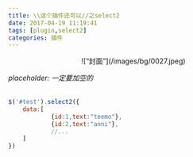 ```yaml
---
title: \\这个插件还可以//之select2
date: 2017-04-19 11:19:41
tags: [plugin,select2]
categories: 插件
---
```

<div align=center>
![“封面”](/images/bg/0027.jpeg)
</div>
<!--more-->

*placeholder: 一定要加空的<option></option>*

```js [ 举一个栗子 ]
$('#test').select2({
    data:[
            {id:1,text:"teemo"},
            {id:2,text:"anni"},
            //...
    ]
})
```
